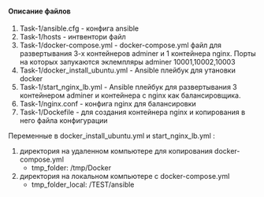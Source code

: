 #### Описание файлов

1. Task-1/ansible.cfg - конфига ansible
2. Task-1/hosts - интвентори файл
3. Task-1/docker-compose.yml - docker-compose.yml файл для развертывания 3-х контейнеров adminer и 1 контейнера nginx. Порты на которых запукаются эклемпляры adminer 10001,10002,10003
4. Task-1/docker_install_ubuntu.yml - Ansible плейбук для утановки docker
5. Task-1/start_nginx_lb.yml - Ansible плейбук для развертывания 3 контейнером adminer и контейнера c nginx как балансировщика. 
6. Task-1/nginx.conf - конфига nginx для балансировки
7. Task-1/Dockefile - для создания контейнера nginx и копирования в него файла конфигурации


 Переменные в docker_install_ubuntu.yml и start_nginx_lb.yml :

1. директория на удаленном компьютере для копирования  docker-compose.yml
   - tmp_folder: /tmp/Docker 
2. директория на локальном компьютере с docker-compose.yml
   - tmp_folder_local: /TEST/ansible 
